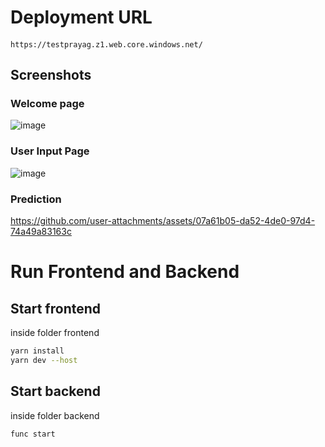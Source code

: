 # Deployment URL

####
```
https://testprayag.z1.web.core.windows.net/
```

## Screenshots

### Welcome page
![image](https://github.com/user-attachments/assets/c1c4bcc2-1d55-49ce-bfa4-c0c6e86cca89)

### User Input Page
![image](https://github.com/user-attachments/assets/f60a5649-f650-47e5-8377-014c081299e5)

### Prediction


https://github.com/user-attachments/assets/07a61b05-da52-4de0-97d4-74a49a83163c

# Run Frontend and Backend

## Start frontend
inside folder frontend

```sh
yarn install
yarn dev --host
```

## Start backend
inside folder backend

```sh
func start
```



